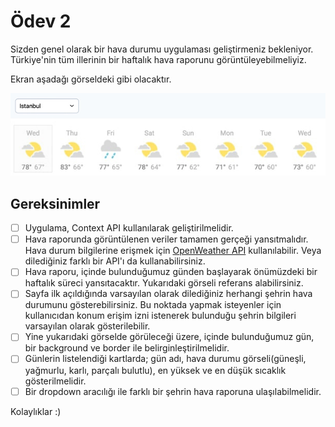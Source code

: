 # Ödev 2

Sizden genel olarak bir hava durumu uygulaması geliştirmeniz bekleniyor. Türkiye'nin tüm illerinin bir haftalık hava raporunu görüntüleyebilmeliyiz.

Ekran aşadağı görseldeki gibi olacaktır.

![preview](./preview.jpeg)

## Gereksinimler

- [ ] Uygulama, Context API kullanılarak geliştirilmelidir.
- [ ] Hava raporunda görüntülenen veriler tamamen gerçeği yansıtmalıdır. Hava durum bilgilerine erişmek için [OpenWeather API](https://openweathermap.org/api) kullanılabilir. Veya dilediğiniz farklı bir API'ı da kullanabilirsiniz.
- [ ] Hava raporu, içinde bulunduğumuz günden başlayarak önümüzdeki bir haftalık süreci yansıtacaktır. Yukarıdaki görseli referans alabilirsiniz.
- [ ] Sayfa ilk açıldığında varsayılan olarak dilediğiniz herhangi şehrin hava durumunu gösterebilirsiniz. Bu noktada yapmak isteyenler için kullanıcıdan konum erişim izni istenerek bulunduğu şehrin bilgileri varsayılan olarak gösterilebilir.
- [ ] Yine yukarıdaki görselde görüleceği üzere, içinde bulunduğumuz gün, bir background ve border ile belirginleştirilmelidir.
- [ ] Günlerin listelendiği kartlarda; gün adı, hava durumu görseli(güneşli, yağmurlu, karlı, parçalı bulutlu), en yüksek ve en düşük sıcaklık gösterilmelidir.
- [ ] Bir dropdown aracılığı ile farklı bir şehrin hava raporuna ulaşılabilmelidir.

Kolaylıklar :)
